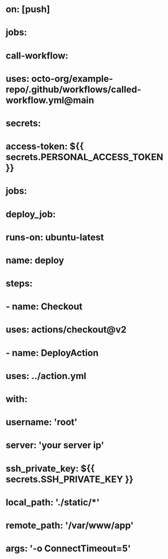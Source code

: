 

# on: [push]

# jobs:
#   call-workflow:
#     uses: octo-org/example-repo/.github/workflows/called-workflow.yml@main
#     secrets:
#       access-token: ${{ secrets.PERSONAL_ACCESS_TOKEN }}

# jobs:
#   deploy_job:
#     runs-on: ubuntu-latest
#     name: deploy
#     steps:
#       - name: Checkout
#         uses: actions/checkout@v2
#       - name: DeployAction
#         uses: ../action.yml
#         with:
#           username: 'root'
#           server: 'your server ip'
#           ssh_private_key: ${{ secrets.SSH_PRIVATE_KEY }} 
#           local_path: './static/*'
#           remote_path: '/var/www/app'
#           args: '-o ConnectTimeout=5'

